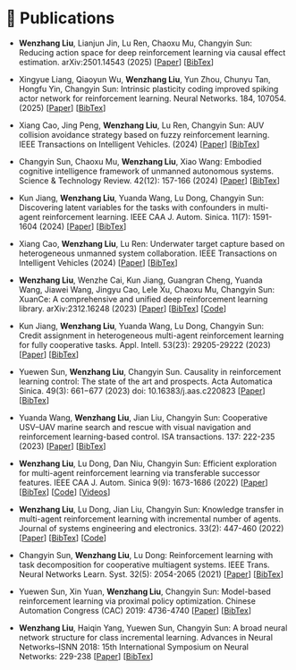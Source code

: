 # 📃 Publications 

<!-- 
<div class='paper-box'><div class='paper-box-image'><div><div class="badge">CVPR 2016</div><img src='images/500x300.png' alt="sym" width="100%"></div></div>
<div class='paper-box-text' markdown="1">

[Deep Residual Learning for Image Recognition](https://openaccess.thecvf.com/content_cvpr_2016/papers/He_Deep_Residual_Learning_CVPR_2016_paper.pdf)

**Kaiming He**, Xiangyu Zhang, Shaoqing Ren, Jian Sun

[**Project**](https://scholar.google.com/citations?view_op=view_citation&hl=zh-CN&user=DhtAFkwAAAAJ&citation_for_view=DhtAFkwAAAAJ:ALROH1vI_8AC) <strong><span class='show_paper_citations' data='DhtAFkwAAAAJ:ALROH1vI_8AC'></span></strong>
- Lorem ipsum dolor sit amet, consectetur adipiscing elit. Vivamus ornare aliquet ipsum, ac tempus justo dapibus sit amet. 
</div>
</div>
-->

- **Wenzhang Liu**, Lianjun Jin, Lu Ren, Chaoxu Mu, Changyin Sun: Reducing action space for deep reinforcement learning via causal effect estimation. arXiv:2501.14543 (2025)
[[Paper](https://arxiv.org/pdf/2501.14543)]
[[BibTex](/_pages/sources/citations/liu2025reducing.md)]

- Xingyue Liang, Qiaoyun Wu, **Wenzhang Liu**, Yun Zhou, Chunyu Tan, Hongfu Yin, Changyin Sun: Intrinsic plasticity coding improved spiking actor network for reinforcement learning. Neural Networks. 184, 107054. (2025)
[[Paper](https://www.sciencedirect.com/science/article/pii/S0893608024009833)]
[[BibTex](/_pages/sources/citations/liang2025intrinsic.md)]

- Xiang Cao, Jing Peng, **Wenzhang Liu**, Lu Ren, Changyin Sun: AUV collision avoidance strategy based on fuzzy reinforcement learning. IEEE Transactions on Intelligent Vehicles. (2024)
[[Paper](https://ieeexplore.ieee.org/abstract/document/10601514/)]
[[BibTex](/_pages/sources/citations/cao2024auv.md)]    

- Changyin Sun, Chaoxu Mu, **Wenzhang Liu**, Xiao Wang: Embodied cognitive intelligence framework of unmanned autonomous systems. Science & Technology Review. 42(12): 157-166 (2024)
[[Paper](http://www.kjdb.org/EN/abstract/article/1000-7857/17525)]
[[BibTex](/_pages/sources/citations/sun2024embodied.md)]

- Kun Jiang, **Wenzhang Liu**, Yuanda Wang, Lu Dong, Changyin Sun: Discovering latent variables for the tasks with confounders in multi-agent reinforcement learning. IEEE CAA J. Autom. Sinica. 11(7): 1591-1604 (2024)
[[Paper](https://ieeexplore.ieee.org/abstract/document/10555250/)]
[[BibTex](/_pages/sources/citations/jiang2024discovering.md)]

- Xiang Cao, **Wenzhang Liu**, Lu Ren: Underwater target capture based on heterogeneous unmanned system collaboration. IEEE Transactions on Intelligent Vehicles (2024)
[[Paper](https://ieeexplore.ieee.org/abstract/document/10423261/)]
[[BibTex](/_pages/sources/citations/cao2024underwater.md)]

- **Wenzhang Liu**, Wenzhe Cai, Kun Jiang, Guangran Cheng, Yuanda Wang, Jiawei Wang, Jingyu Cao, Lele Xu, Chaoxu Mu, Changyin Sun: XuanCe: A comprehensive and unified deep reinforcement learning library. arXiv:2312.16248 (2023)
[[Paper](https://arxiv.org/pdf/2312.16248.pdf)]
[[BibTex](/_pages/sources/citations/liu2023xuance.md)]
[[Code](https://github.com/agi-brain/xuance.git)]

- Kun Jiang, **Wenzhang Liu**, Yuanda Wang, Lu Dong, Changyin Sun: Credit assignment in heterogeneous multi-agent reinforcement learning for fully cooperative tasks. Appl. Intell. 53(23): 29205-29222 (2023)
[[Paper](https://link.springer.com/article/10.1007/s10489-023-04866-0)]
[[BibTex](/_pages/sources/citations/jiang2023credit.md)]

- Yuewen Sun, **Wenzhang Liu**, Changyin Sun. Causality in reinforcement learning control: The state of the art and prospects. Acta Automatica Sinica. 49(3): 661−677 (2023) doi:  10.16383/j.aas.c220823
[[Paper](http://www.aas.net.cn/cn/article/doi/10.16383/j.aas.c220823)]
[[BibTex](/_pages/sources/citations/sun2023causal.md)]

- Yuanda Wang, **Wenzhang Liu**, Jian Liu, Changyin Sun: Cooperative USV–UAV marine search and rescue with visual navigation and reinforcement learning-based control. ISA transactions. 137: 222-235 (2023)
[[Paper](https://www.sciencedirect.com/science/article/abs/pii/S0019057823000071)]
[[BibTex](/_pages/sources/citations/wang2023cooperative.md)]

- **Wenzhang Liu**, Lu Dong, Dan Niu, Changyin Sun: Efficient exploration for multi-agent reinforcement learning via transferable successor features. IEEE CAA J. Autom. Sinica 9(9): 1673-1686 (2022)
[[Paper](https://ieeexplore.ieee.org/abstract/document/9865022)]
[[BibTex](/_pages/sources/citations/liu2022efficient.md)]
[[Code](https://github.com/wenzhangliu/maddpg-sfkt.git)]
[[Videos](https://www.youtube.com/watch?v=w0kscgRTGz8)]

- **Wenzhang Liu**, Lu Dong, Jian Liu, Changyin Sun: Knowledge transfer in multi-agent reinforcement learning with incremental number of agents. Journal of systems engineering and electronics. 33(2): 447-460 (2022)
[[Paper](https://ieeexplore.ieee.org/stamp/stamp.jsp?arnumber=9775069)]
[[BibTex](/_pages/sources/citations/liu2022knowledge.md)]
[[Code](https://github.com/wenzhangliu/maddpg-ina.git)]

- Changyin Sun, **Wenzhang Liu**, Lu Dong: Reinforcement learning with task decomposition for cooperative multiagent systems. IEEE Trans. Neural Networks Learn. Syst. 32(5): 2054-2065 (2021)
[[Paper](https://ieeexplore.ieee.org/abstract/document/9119863/)]
[[BibTex](/_pages/sources/citations/sun2020reinforcement.md)]

- Yuewen Sun, Xin Yuan, **Wenzhang Liu**, Changyin Sun: Model-based reinforcement learning via proximal policy optimization. Chinese Automation Congress (CAC) 2019: 4736-4740
[[Paper](https://ieeexplore.ieee.org/abstract/document/8996875/)]
[[BibTex](/_pages/sources/citations/sun2019model.md)]

- **Wenzhang Liu**, Haiqin Yang, Yuewen Sun, Changyin Sun: A broad neural network structure for class incremental learning. Advances in Neural Networks–ISNN 2018: 15th International Symposium on Neural Networks: 229-238
[[Paper](https://www.researchgate.net/profile/Haiqin-Yang-2/publication/325366026_A_Broad_Neural_Network_Structure_for_Class_Incremental_Learning/links/6131bbe30360302a007660be/A-Broad-Neural-Network-Structure-for-Class-Incremental-Learning.pdf)]
[[BibTex](/_pages/sources/citations/liu2018broad.md)]

<!-- 
- Lorem ipsum dolor sit amet, consectetur adipiscing elit. Vivamus ornare aliquet ipsum, ac tempus justo dapibus sit amet, A, B, C, **CVPR 2020** 
-->